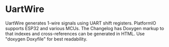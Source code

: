 # UartWire
UartWire generates 1-wire signals using UART shift registers. PlatformIO supports ESP32 and various MCUs.
The Changelog has Doxygen markup to that indexes and cross-references can be generated in HTML.
Use "doxygen Doxyfile" for best readability.
